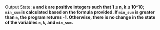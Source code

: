 Output State: **`n` and `k` are positive integers such that 1 ≤ n, k ≤ 10^10; `min_sum` is calculated based on the formula provided. If `min_sum` is greater than `n`, the program returns -1. Otherwise, there is no change in the state of the variables `n`, `k`, and `min_sum`.**